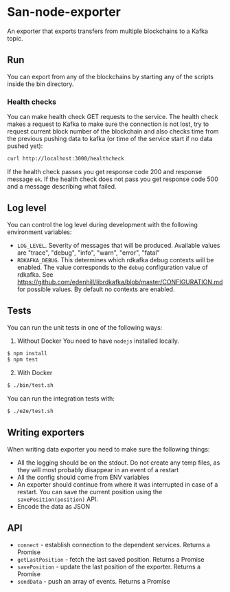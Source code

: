 # San-node-exporter

An exporter that exports transfers from multiple blockchains to a Kafka topic.

## Run

You can export from any of the blockchains by starting any of the scripts inside the bin directory.

### Health checks

You can make health check GET requests to the service. The health check makes a request to Kafka to make sure the
connection is not lost, try to request current block number of the blockchain and also checks time from the previous
pushing data to kafka (or time of the service start if no data pushed yet):

```bash
curl http://localhost:3000/healthcheck
```

If the health check passes you get response code 200 and response message `ok`.
If the health check does not pass you get response code 500 and a message describing what failed.

## Log level

You can control the log level during development with the following environment variables:

* `LOG_LEVEL`. Severity of messages that will be produced. Available values are "trace", "debug", "info", "warn", "error", "fatal"
* `RDKAFKA_DEBUG`. This determines which rdkafka debug contexts will be enabled. The value corresponds to the `debug` configuration value of rdkafka. See https://github.com/edenhill/librdkafka/blob/master/CONFIGURATION.md for possible values. By default no contexts are enabled.


## Tests

You can run the unit tests in one of the following ways:

1) Without Docker
You need to have `nodejs` installed locally.
```bash
$ npm install
$ npm test
```

2) With Docker
```bash
$ ./bin/test.sh
```

You can run the integration tests with:
```bash
$ ./e2e/test.sh
```

## Writing exporters

When writing data exporter you need to make sure the following things:

* All the logging should be on the stdout. Do not create any temp files, as they
will most probably disappear in an event of a restart
* All the config should come from ENV variables
* An exporter should continue from where it was interrupted in case of a restart.
You can save the current position using the `savePosition(position)` API.
* Encode the data as JSON

## API

* `connect` - establish connection to the dependent services. Returns a Promise
* `getLastPosition` - fetch the last saved position. Returns a Promise
* `savePosition` - update the last position of the exporter. Returns a Promise
* `sendData` - push an array of events. Returns a Promise
